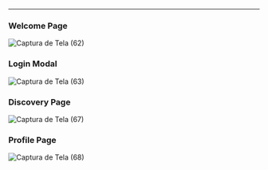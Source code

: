 ---

### Welcome Page

![Captura de Tela (62)](https://user-images.githubusercontent.com/62656936/129947159-ab9dae8b-efb9-4ce8-ba0f-bd40ddbb8a16.png)

### Login Modal


![Captura de Tela (63)](https://user-images.githubusercontent.com/62656936/129947406-d2fa4dc1-adb1-4f23-8606-9bc6fb865402.png)

### Discovery Page

![Captura de Tela (67)](https://user-images.githubusercontent.com/62656936/129947507-b0274167-7ae3-4a61-9c83-6fd2f6a9ad9d.png)

### Profile Page

![Captura de Tela (68)](https://user-images.githubusercontent.com/62656936/129947541-132b7cd3-6bb1-4fe4-91df-19afa9c6c6ec.png)

